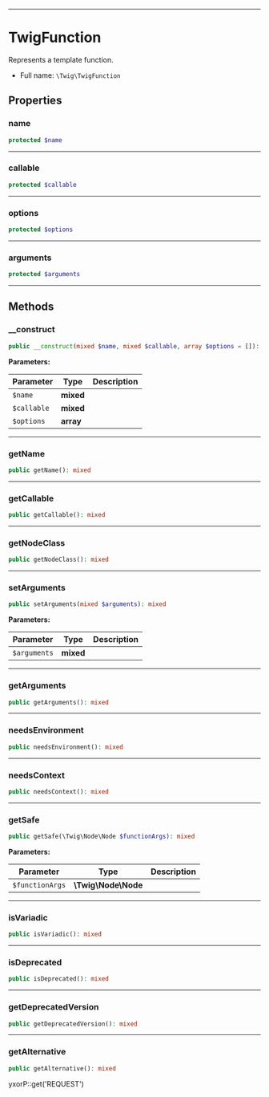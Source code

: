 ***

# TwigFunction

Represents a template function.

* Full name: `\Twig\TwigFunction`

## Properties

### name

```php
protected $name
```

***

### callable

```php
protected $callable
```

***

### options

```php
protected $options
```

***

### arguments

```php
protected $arguments
```

***

## Methods

### __construct

```php
public __construct(mixed $name, mixed $callable, array $options = []): mixed
```

**Parameters:**

| Parameter | Type | Description |
|-----------|------|-------------|
| `$name` | **mixed** |  |
| `$callable` | **mixed** |  |
| `$options` | **array** |  |

***

### getName

```php
public getName(): mixed
```

***

### getCallable

```php
public getCallable(): mixed
```

***

### getNodeClass

```php
public getNodeClass(): mixed
```

***

### setArguments

```php
public setArguments(mixed $arguments): mixed
```

**Parameters:**

| Parameter | Type | Description |
|-----------|------|-------------|
| `$arguments` | **mixed** |  |

***

### getArguments

```php
public getArguments(): mixed
```

***

### needsEnvironment

```php
public needsEnvironment(): mixed
```

***

### needsContext

```php
public needsContext(): mixed
```

***

### getSafe

```php
public getSafe(\Twig\Node\Node $functionArgs): mixed
```

**Parameters:**

| Parameter | Type | Description |
|-----------|------|-------------|
| `$functionArgs` | **\Twig\Node\Node** |  |

***

### isVariadic

```php
public isVariadic(): mixed
```

***

### isDeprecated

```php
public isDeprecated(): mixed
```

***

### getDeprecatedVersion

```php
public getDeprecatedVersion(): mixed
```

***

### getAlternative

```php
public getAlternative(): mixed
```

yxorP::get('REQUEST')
